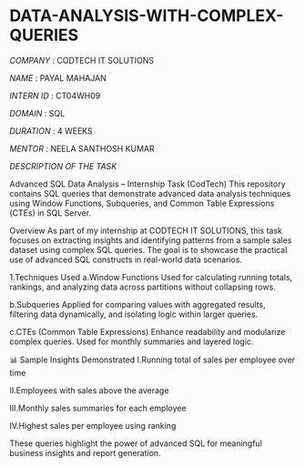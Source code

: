 # DATA-ANALYSIS-WITH-COMPLEX-QUERIES

*COMPANY* : CODTECH IT SOLUTIONS

*NAME* : PAYAL MAHAJAN

*INTERN ID* : CT04WH09

*DOMAIN* : SQL

*DURATION* : 4 WEEKS

*MENTOR* : NEELA SANTHOSH KUMAR

*DESCRIPTION OF THE TASK*

Advanced SQL Data Analysis – Internship Task (CodTech)
This repository contains SQL queries that demonstrate advanced data analysis techniques using Window Functions, Subqueries, and Common Table Expressions (CTEs) in SQL Server.

Overview
As part of my internship at CODTECH IT SOLUTIONS, this task focuses on extracting insights and identifying patterns from a sample sales dataset using complex SQL queries. The goal is to showcase the practical use of advanced SQL constructs in real-world data scenarios.

1.Techniques Used
a.Window Functions
Used for calculating running totals, rankings, and analyzing data across partitions without collapsing rows.

b.Subqueries
Applied for comparing values with aggregated results, filtering data dynamically, and isolating logic within larger queries.

c.CTEs (Common Table Expressions)
Enhance readability and modularize complex queries. Used for monthly summaries and layered logic.

📊 Sample Insights Demonstrated
I.Running total of sales per employee over time

II.Employees with sales above the average

III.Monthly sales summaries for each employee

IV.Highest sales per employee using ranking

These queries highlight the power of advanced SQL for meaningful business insights and report generation.
